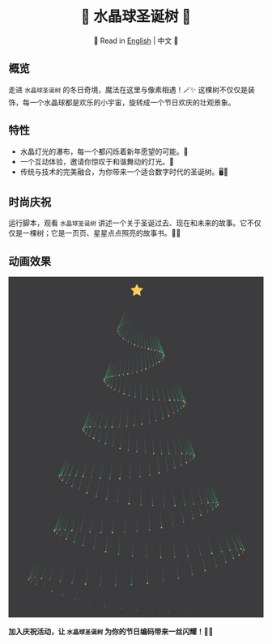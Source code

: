 <div align="center">

# 🎄 水晶球圣诞树 🌟

📜 Read in [English](README.md) | 中文 📜

</div>

## 概览
走进 `水晶球圣诞树` 的冬日奇境，魔法在这里与像素相遇！🪄✨ 这棵树不仅仅是装饰，每一个水晶球都是欢乐的小宇宙，旋转成一个节日欢庆的壮观景象。

## 特性
- 水晶灯光的瀑布，每一个都闪烁着新年愿望的可能。💫
- 一个互动体验，邀请你惊叹于和谐舞动的灯光。💃
- 传统与技术的完美融合，为你带来一个适合数字时代的圣诞树。🖥️🎅

## 时尚庆祝
运行脚本，观看 `水晶球圣诞树` 讲述一个关于圣诞过去、现在和未来的故事。它不仅仅是一棵树；它是一页页、星星点点照亮的故事书。📖✨

## 动画效果
![Crystal Ball Christmas Tree GIF](./CrystalBallChristmasTree.gif)

**加入庆祝活动，让 `水晶球圣诞树` 为你的节日编码带来一丝闪耀！🍾🎉**
